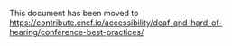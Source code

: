 This document has been moved to https://contribute.cncf.io/accessibility/deaf-and-hard-of-hearing/conference-best-practices/

